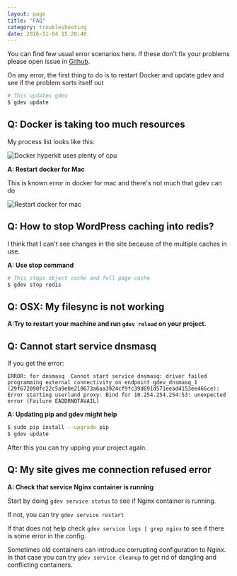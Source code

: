 ```yaml
---
layout: page
title: "FAQ"
category: troubleshooting
date: 2016-11-04 15:20:40
---
```


You can find few usual error scenarios here. If these don't fix your problems please open issue in [Github](https://github.com/devgeniem/gdev/issues/).

On any error, the first thing to do is to restart Docker and update gdev and see if the problem sorts itself out

```bash
# This updates gdev
$ gdev update
```


## Q: Docker is taking too much resources

My process list looks like this:

![Docker hyperkit uses plenty of cpu]({{site.baseurl}}/images/troubleshooting/docker-for-mac-resource-usage.png)


**A: Restart docker for Mac**

This is known error in docker for mac and there's not much that gdev can do

![Restart docker for mac]({{site.baseurl}}/images/troubleshooting/restart-docker-for-mac.png)

## Q: How to stop WordPress caching into redis?

I think that I can't see changes in the site because of the multiple caches in use.


**A: Use stop command**

```bash
# This stops object cache and full page cache
$ gdev stop redis
```

## Q: OSX: My filesync is not working
**A:Try to restart your machine and run `gdev reload` on your project.**

## Q: Cannot start service dnsmasq
If you get the error:
```
ERROR: for dnsmasq  Cannot start service dnsmasq: driver failed programming external connectivity on endpoint gdev_dnsmasq_1 (29f672090fc22c5a9e0e210673a6aa3924cf9fc39d691d571eead4153ee466ce): Error starting userland proxy: Bind for 10.254.254.254:53: unexpected error (Failure EADDRNOTAVAIL)
```
**A: Updating pip and gdev might help**
```bash
$ sudo pip install --upgrade pip
$ gdev update
```
After this you can try upping your project again.

## Q: My site gives me connection refused error

**A: Check that service Nginx container is running**

Start by doing `gdev service status` to see if Nginx container is running.

If not, you can try `gdev service restart`

If that does not help check `gdev service logs | grep nginx` to see if there is some error in the config.

Sometimes old containers can introduce corrupting configuration to Nginx. In that case you can try `gdev service cleanup`
 to get rid of dangling and conflicting containers.
